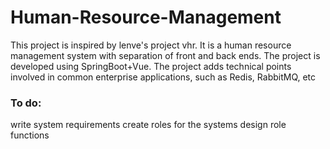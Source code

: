 # Human-Resource-Management
This project is inspired by lenve's project vhr.
It is a human resource management system with separation of front and back ends. The project is developed using SpringBoot+Vue. The project adds technical points involved in common enterprise applications, such as Redis, RabbitMQ, etc

### To do:
write system requirements
create roles for the systems
design role functions
